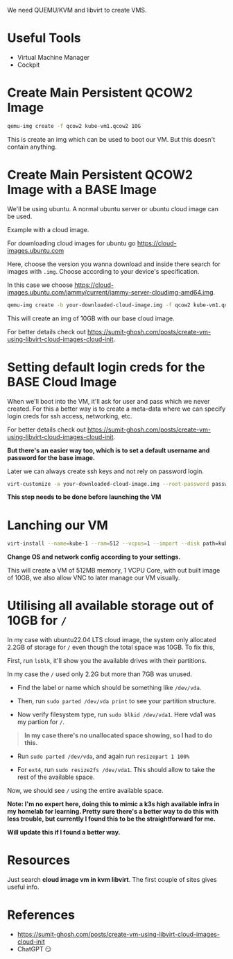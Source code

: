 We need QUEMU/KVM and libvirt to create VMS.

# Useful Tools

-   Virtual Machine Manager
-   Cockpit

# Create Main Persistent QCOW2 Image

```sh
qemu-img create -f qcow2 kube-vm1.qcow2 10G
```

This is create an img which can be used to boot our VM. But this doesn't contain anything.

# Create Main Persistent QCOW2 Image with a BASE Image

We'll be using ubuntu. A normal ubuntu server or ubuntu cloud image can be used.

Example with a cloud image.

For downloading cloud images for ubuntu go https://cloud-images.ubuntu.com

Here, choose the version you wanna download and inside there search for images with `.img`. Choose according to your device's specification.

In this case we choose https://cloud-images.ubuntu.com/jammy/current/jammy-server-cloudimg-amd64.img.

```sh
qemu-img create -b your-downloaded-cloud-image.img -f qcow2 kube-vm1.qcow2 10G
```

This will create an img of 10GB with our base cloud image.

For better details check out https://sumit-ghosh.com/posts/create-vm-using-libvirt-cloud-images-cloud-init.

# Setting default login creds for the BASE Cloud Image

When we'll boot into the VM, it'll ask for user and pass which we never created. For this a better way is to create a meta-data where we can specify login creds for ssh access, networking, etc.

For better details check out https://sumit-ghosh.com/posts/create-vm-using-libvirt-cloud-images-cloud-init.

**But there's an easier way too, which is to set a default username and password for the base image.**

Later we can always create ssh keys and not rely on password login.

```sh
virt-customize -a your-downloaded-cloud-image.img --root-password password:<pass>
```

**This step needs to be done before launching the VM**

# Lanching our VM

```sh
virt-install --name=kube-1 --ram=512 --vcpus=1 --import --disk path=kube-1.img,format=qcow2 --os-variant=ubuntu22.04 --network bridge=br0,model=virtio --graphics vnc,listen=0.0.0.0 --noautoconsole
```

**Change OS and network config according to your settings.**

This will create a VM of 512MB memory, 1 VCPU Core, with out built image of 10GB, we also allow VNC to later manage our VM visually.

# Utilising all available storage out of 10GB for `/`

In my case with ubuntu22.04 LTS cloud image, the system only allocated 2.2GB of storage for `/` even though the total space was 10GB. To fix this,

First, run `lsblk`, it'll show you the available drives with their partitions.

In my case the `/` used only 2.2G but more than 7GB was unused.

-   Find the label or name which should be something like `/dev/vda`.

-   Then, run `sudo parted /dev/vda print` to see your partition structure.

-   Now verify filesystem type, run `sudo blkid /dev/vda1`. Here vda1 was my partion for `/`.

> **In my case there's no unallocated space showing, so I had to do this.**

-   Run `sudo parted /dev/vda`, and again run `resizepart 1 100%`

-   For `ext4`, run `sudo resize2fs /dev/vda1`. This should allow to take the rest of the available space.

Now, we should see `/` using the entire available space.

**Note: I'm no expert here, doing this to mimic a k3s high available infra in my homelab for learning. Pretty sure there's a better way to do this with less trouble, but currently I found this to be the straightforward for me.**

**Will update this if I found a better way.**

# Resources

Just search **cloud image vm in kvm libvirt**. The first couple of sites gives useful info.

# References

-   https://sumit-ghosh.com/posts/create-vm-using-libvirt-cloud-images-cloud-init
-   ChatGPT 😏
